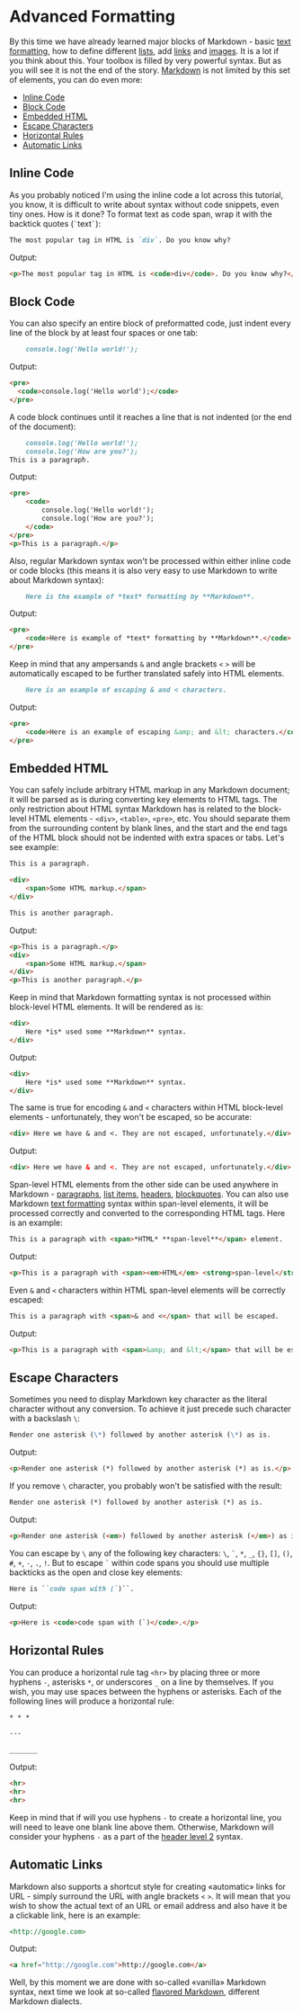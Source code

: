 # Advanced Formatting
By this time we have already learned major blocks of Markdown - basic [text formatting], how to define different [lists], add [links] and [images]. It is a lot if you think about this. Your toolbox is filled by very powerful syntax. But as you will see it is not the end of the story. [Markdown][] is not limited by this set of elements, you can do even more:

* [Inline Code](#inline-code)
* [Block Code](#block-code)
* [Embedded HTML](#embedded-html)
* [Escape Characters](#escape-characters)
* [Horizontal Rules](#horizontal-rules)
* [Automatic Links](#automatic-links)

## Inline Code
As you probably noticed I'm using the inline code a lot across this tutorial, you know, it is difficult to write about syntax without code snippets, even tiny ones. How is it done? To format text as code span, wrap it with the backtick quotes (`` ` ``text`` ` ``):
```markdown
The most popular tag in HTML is `div`. Do you know why?
```
Output:
```html
<p>The most popular tag in HTML is <code>div</code>. Do you know why?</p>
```

## Block Code
You can also specify an entire block of preformatted code, just indent every line of the block by at least four spaces or one tab:
```markdown
    console.log('Hello world!');
```
Output:
```html
<pre>
  <code>console.log('Hello world');</code>
</pre>
```

A code block continues until it reaches a line that is not indented (or the end of the document):
```markdown
    console.log('Hello world!');
    console.log('How are you?');
This is a paragraph.
```
Output:
```html
<pre>
    <code>
        console.log('Hello world!');
        console.log('How are you?');
    </code>
</pre>
<p>This is a paragraph.</p>
```

Also, regular Markdown syntax won't be processed within either inline code or code blocks (this means it is also very easy to use Markdown to write about Markdown syntax):
```markdown
    Here is the example of *text* formatting by **Markdown**.
```
Output:
```html
<pre>
    <code>Here is example of *text* formatting by **Markdown**.</code>
</pre>
```

Keep in mind that any ampersands `&` and angle brackets `<` `>` will be automatically escaped to be further translated safely into HTML elements.
```markdown
    Here is an example of escaping & and < characters.
```
Output:
```html
<pre>
    <code>Here is an example of escaping &amp; and &lt; characters.</code>
</pre>
```

## Embedded HTML
You can safely include arbitrary HTML markup in any Markdown document; it will be parsed as is during converting key elements to HTML tags. The only restriction about HTML syntax Markdown has is related to the block-level HTML elements - `<div>`, `<table>`, `<pre>`, etc. You should separate them from the surrounding content by blank lines, and the start and the end tags of the HTML block should not be indented with extra spaces or tabs. Let's see example:
```markdown
This is a paragraph.

<div>
    <span>Some HTML markup.</span>
</div>

This is another paragraph.
```
Output:
```html
<p>This is a paragraph.</p>
<div>
    <span>Some HTML markup.</span>
</div>
<p>This is another paragraph.</p>
```

Keep in mind that Markdown formatting syntax is not processed within block-level HTML elements. It will be rendered as is:
```markdown
<div>
    Here *is* used some **Markdown** syntax.
</div>
```
Output:
```html
<div>
    Here *is* used some **Markdown** syntax.
</div>
```

The same is true for encoding `&` and `<` characters within HTML block-level elements - unfortunately, they won't be escaped, so be accurate:
```markdown
<div> Here we have & and <. They are not escaped, unfortunately.</div>
```
Output:
```html
<div> Here we have & and <. They are not escaped, unfortunately.</div>
```

Span-level HTML elements from the other side can be used anywhere in Markdown - [paragraphs], [list items], [headers], [blockquotes]. You can also use Markdown [text formatting] syntax within span-level elements, it will be processed correctly and converted to the corresponding HTML tags. Here is an example:
```markdown
This is a paragraph with <span>*HTML* **span-level**</span> element.
```
Output:
```html
<p>This is a paragraph with <span><em>HTML</em> <strong>span-level</strong></span> element.</p>
```

Even `&` and `<` characters within HTML span-level elements will be correctly escaped:
```markdown
This is a paragraph with <span>& and <</span> that will be escaped.
```
Output:
```html
<p>This is a paragraph with <span>&amp; and &lt;</span> that will be escaped.</p>
```

## Escape Characters
Sometimes you need to display Markdown key character as the literal character without any conversion. To achieve it just precede such character with a backslash `\`:
```markdown
Render one asterisk (\*) followed by another asterisk (\*) as is. 
```
Output:
```html
<p>Render one asterisk (*) followed by another asterisk (*) as is.</p>
```

If you remove `\` character, you probably won't be satisfied with the result:
```markdown
Render one asterisk (*) followed by another asterisk (*) as is. 
```
Output:
```html
<p>Render one asterisk (<em>) followed by another asterisk (</em>) as is.</p>
```

You can escape by `\` any of the following key characters: `\`, `` ` ``, `*`, `_`, `{}`, `[]`, `()`, `#`, `+`, `-`, `.`, `!`. But to escape `` ` `` within code spans you should use multiple backticks as the open and close key elements:
```markdown
Here is ``code span with (`)``.
```
Output:
```html
<p>Here is <code>code span with (`)</code>.</p>
```

## Horizontal Rules
You can produce a horizontal rule tag `<hr>` by placing three or more hyphens `-`, asterisks `*`, or underscores `_` on a line by themselves. If you wish, you may use spaces between the hyphens or asterisks. Each of the following lines will produce a horizontal rule:
```markdown
* * *

---

_______
```
Output:
```html
<hr>
<hr>
<hr>
```

Keep in mind that if will you use hyphens `-` to create a horizontal line, you will need to leave one blank line above them. Otherwise, Markdown will consider your hyphens `-` as a part of the [header level 2](01-Styling-Text.md#headings) syntax.

## Automatic Links
Markdown also supports a shortcut style for creating «automatic» links for URL - simply surround the URL with angle brackets `<` `>`. It will mean that you wish to show the actual text of an URL or email address and also have it be a clickable link, here is an example:
```markdown
<http://google.com>
```
Output:
```html
<a href="http://google.com">http://google.com</a>
```

Well, by this moment we are done with so-called «vanilla» Markdown syntax, next time we look at so-called [flavored Markdown][next], different Markdown dialects.

[Markdown]: https://en.wikipedia.org/wiki/Markdown "Markdown - Wikipedia"
[previous]: 04-Adding-Images.md "Adding Images in Markdown"
[next]: 06-Flavored-Markdown.md "Flavored Markdown"
[text formatting]: 01-Styling-Text.md "Styling Text in Markdown"
[lists]: 02-Adding-Lists.md "Adding Lists in Markdown"
[links]: 03-Working-With-Links.md "Working With Links in Markdown"
[images]: 04-Adding-Images.md "Adding Images in Markdown"
[paragraphs]: 01-Styling-Text.md#paragraphs "Styling Text in Markdown"
[list items]: 02-Adding-Lists.md "Adding Lists in Markdown"
[headers]: 01-Styling-Text.md#headings "Styling Text in Markdown"
[header level 2]: 01-Styling-Text.md#headings "Styling Text in Markdown"
[blockquotes]: 01-Styling-Text.md#quotes "Styling Text in Markdown"
